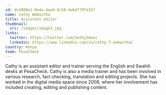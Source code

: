 ```yaml
---
id: dc4488e1-9e4a-4aed-8c58-4a6d7797e327
name: Cathy Wamaitha
title: Assistant editor
thumbnail:
  src: /images/image3.jpg
links:
  twitter: https://twitter.com/CathyImani
  linkedin: https://www.linkedin.com/in/cathy-f-wamaitha/
country: Kenya
team: PesaCheck
---
```


Cathy is an assistant editor and trainer serving the English and Swahili desks at PesaCheck. Cathy is also a media trainer and has been involved in various research, fact checking, translation and editing projects. She has worked in the digital media space since 2008, where her involvement has included creating, editing and publishing content.
